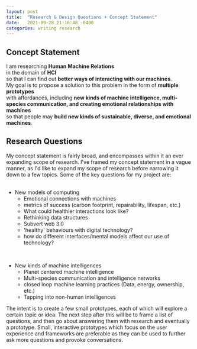 ```yaml
---
layout: post
title:  "Research & Design Questions + Concept Statement"
date:   2021-09-28 21:16:48 -0400
categories: writing research
---
```



## Concept Statement
I am researching **Human Machine Relations**  
in the domain of **HCI**  
so that I can find out **better ways of interacting with our machines**.  
My goal is to propose a solution to this problem in the form of **multiple prototypes**  
with affordances, including **new kinds of machine intelligence, multi-species communication, and creating emotional relationships with machines**  
so that people may **build new kinds of sustainable, diverse, and emotional machines**.  
  

## Research Questions
My concept statement is fairly broad, and encompasses within it an ever expanding scope of research. I've framed my concept statement in a vague manner, as I'd like to expand my scope of research before narrowing it down to a few topics. Some of the key questions for my project are:  
<br>
- New models of computing
    - Emotional connections with machines
    - metrics of success (carbon footprint, repairability, lifespan, etc.)
    - What could healthier interactions look like?
    - Rethinking data structures
    - Subvert web 3.0
    - 'healthy' behaviours with digital technology?
    - how do different interfaces/mental models affect our use of technology?

<br>

- New kinds of machine intelligences
    - Planet centered machine intelligence
    - Multi-species communication and intelligence networks
    - closed loop machine learning practices (Data, energy, ownership, etc.)
    - Tapping into non-human intelligences  

The intent is to create a few small prototypes, each of which will explore a certain topic or idea. The next step after this will be to frame a list of questions, and then go about answering them with research and eventually a prototype. Small, interactive prototypes which focus on the user experience and frameworks are preferable as they can be used to further ask more questions and provoke conversations. 